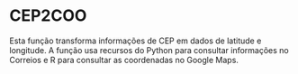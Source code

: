 # CEP2COO

Esta função transforma informações de  CEP em dados de latitude e longitude. A função usa recursos do Python para consultar informações no Correios e R para consultar as coordenadas no Google Maps.
